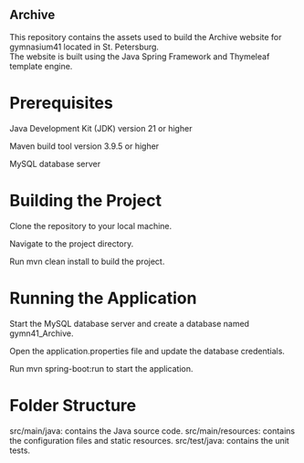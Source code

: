## Archive 
This repository contains the assets used to build the Archive website for gymnasium41 located in St. Petersburg.  
The website is built using the Java Spring Framework and Thymeleaf template engine.

# Prerequisites 

Java Development Kit (JDK) version 21 or higher 

Maven build tool version 3.9.5 or higher

MySQL database server

# Building the Project

Clone the repository to your local machine. 

Navigate to the project directory.

Run mvn clean install to build the project.

# Running the Application

Start the MySQL database server and create a database named gymn41_Archive.

Open the application.properties file and update the database credentials.

Run mvn spring-boot:run to start the application.

# Folder Structure

src/main/java: contains the Java source code. 
src/main/resources: contains the configuration files and static resources. 
src/test/java: contains the unit tests.
